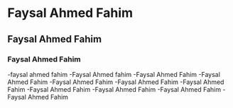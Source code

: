 # Faysal Ahmed Fahim

## Faysal Ahmed Fahim

### Faysal Ahmed Fahim

-faysal ahmed fahim
-Faysal Ahmed fahim
-Faysal Ahmed Fahim
-Faysal Ahmed Fahim
-Faysal Ahmed Fahim
-Faysal Ahmed Fahim
-Faysal Ahmed Fahim
-Faysal Ahmed Fahim
-Faysal Ahmed Fahim
-Faysal Ahmed Fahim
-Faysal Ahmed Fahim
